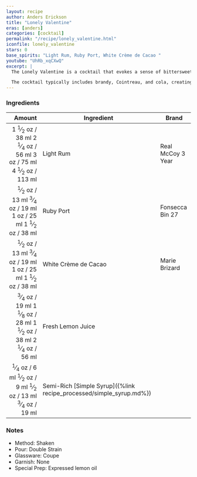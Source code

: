 ```yaml
---
layout: recipe
author: Anders Erickson
title: "Lonely Valentine"
eras: [anders]
categories: [cocktail]
permalink: "/recipe/lonely_valentine.html"
iconfile: lonely_valentine
stars: 0
base_spirits: "Light Rum, Ruby Port, White Crème de Cacao "
youtube: "UhRb_xqCXwQ"
excerpt: |
  The Lonely Valentine is a cocktail that evokes a sense of bittersweet nostalgia. It's a complex blend of flavors that balances sweetness with bitterness, and warmth with tartness.<br><br>

  The cocktail typically includes brandy, Cointreau, and cola, creating a rich and flavorful drink. The brandy provides warmth and complexity, while the Cointreau adds citrus notes and sweetness. The cola adds a touch of sweetness and a unique flavor profile.
---
```


### Ingredients

|  Amount | Ingredient                                                | Brand             |
| ------: | --------------------------------------------------------- | ----------------- |
|  <span class="onex active">1 <sup>1</sup>&frasl;<sub>2</sub> oz  / 38 ml</span> <span class="onehalfx">2 <sup>1</sup>&frasl;<sub>4</sub> oz  / 56 ml</span> <span class="twox">3 oz  / 75 ml</span> <span class="threex">4 <sup>1</sup>&frasl;<sub>2</sub> oz  / 113 ml</span>| Light Rum                                                 | Real McCoy 3 Year |
|  <span class="onex active"> <sup>1</sup>&frasl;<sub>2</sub> oz  / 13 ml</span> <span class="onehalfx"> <sup>3</sup>&frasl;<sub>4</sub> oz  / 19 ml</span> <span class="twox">1 oz  / 25 ml</span> <span class="threex">1 <sup>1</sup>&frasl;<sub>2</sub> oz  / 38 ml</span>| Ruby Port                                                 | Fonsecca Bin 27   |
|  <span class="onex active"> <sup>1</sup>&frasl;<sub>2</sub> oz  / 13 ml</span> <span class="onehalfx"> <sup>3</sup>&frasl;<sub>4</sub> oz  / 19 ml</span> <span class="twox">1 oz  / 25 ml</span> <span class="threex">1 <sup>1</sup>&frasl;<sub>2</sub> oz  / 38 ml</span>| White Crème de Cacao                                      | Marie Brizard     |
| <span class="onex active"> <sup>3</sup>&frasl;<sub>4</sub> oz  / 19 ml</span> <span class="onehalfx">1 <sup>1</sup>&frasl;<sub>8</sub> oz  / 28 ml</span> <span class="twox">1 <sup>1</sup>&frasl;<sub>2</sub> oz  / 38 ml</span> <span class="threex">2 <sup>1</sup>&frasl;<sub>4</sub> oz  / 56 ml</span>| Fresh Lemon Juice                                         |
| <span class="onex active"> <sup>1</sup>&frasl;<sub>4</sub> oz  / 6 ml</span> <span class="onehalfx"> <sup>1</sup>&frasl;<sub>2</sub> oz  / 9 ml</span> <span class="twox"> <sup>1</sup>&frasl;<sub>2</sub> oz  / 13 ml</span> <span class="threex"> <sup>3</sup>&frasl;<sub>4</sub> oz  / 19 ml</span>| Semi-Rich [Simple Syrup]({%link recipe_processed/simple_syrup.md%}) |

### Notes

- Method: Shaken
- Pour: Double Strain
- Glassware: Coupe
- Garnish: None
- Special Prep: Expressed lemon oil

    
<script type="application/ld+json">
{
  "@context": "https://schema.org",
  "@type": "Recipe",
  "author": "{{ page.author }}",
  "description": "{{ page.excerpt | strip_html | replace: '"', "'" }}",
  "image": "{% for ingredient in site.data[page.iconfile].images.ingredient limit: 1 %}{{ ingredient.url }}{% endfor %}",
  "recipeIngredient": [
    " 1.5 oz Light Rum                                                ",
  " 0.5 oz Ruby Port                                                ",
  " 0.5 oz White Crème de Cacao                                     ",
  "0.75 oz Fresh Lemon Juice                                        ",
  "0.25 oz Semi-Rich Simple Syrup"],
  "name": "{{ page.title }}",
  "recipeInstructions": "
- Method: Shaken
- Pour: Double Strain
- Glassware: Coupe
- Garnish: None
- Special Prep: Expressed lemon oil
",
  "recipeYield": "1 cocktail"
}
</script>

    